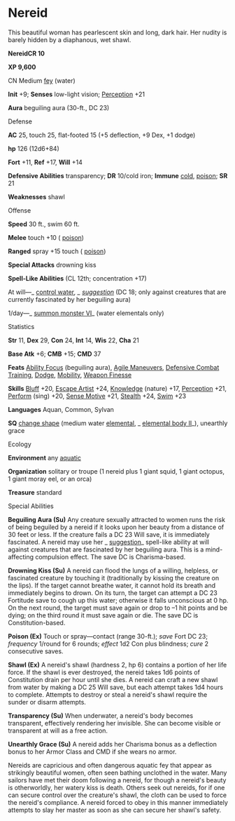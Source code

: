 # Nereid

This beautiful woman has pearlescent skin and long, dark hair. Her nudity is barely hidden by a diaphanous, wet shawl.

**NereidCR 10**

**XP 9,600**

CN Medium [fey](monsters/creatureTypes.md#_fey) (water)

**Init** +9; **Senses** low-light vision; [Perception](additionalMonsters/../skills/perception.md#_perception) +21

**Aura** beguiling aura (30-ft., DC 23)

Defense

**AC** 25, touch 25, flat-footed 15 (+5 deflection, +9 Dex, +1 dodge)

**hp** 126 (12d6+84)

**Fort** +11, **Ref** +17, **Will** +14

**Defensive Abilities** transparency; **DR** 10/cold iron; **Immune** [cold](monsters/creatureTypes.md#_cold-subtype), [poison](monsters/universalMonsterRules.md#_poison-(ex-or-su)); **SR** 21

**Weaknesses** shawl

Offense

**Speed** 30 ft., swim 60 ft.

**Melee** touch +10 ( [poison](monsters/universalMonsterRules.md#_poison-(ex-or-su)))

**Ranged** spray +15 touch ( [poison](monsters/universalMonsterRules.md#_poison-(ex-or-su)))

**Special Attacks** drowning kiss

**Spell-Like Abilities** (CL 12th; concentration +17)

At will—_ [control water](additionalMonsters/../spells/controlWater.md#_control-water)_, _ [suggestion](additionalMonsters/../spells/suggestion.md#_suggestion)_ (DC 18; only against creatures that are currently fascinated by her beguiling aura)

1/day—_ [summon monster VI](additionalMonsters/../spells/summonMonster.md#_summon-monster-vi)_ (water elementals only)

Statistics

**Str** 11, **Dex** 29, **Con** 24, **Int** 14, **Wis** 22, **Cha** 21

**Base Atk** +6; **CMB** +15; **CMD** 37

**Feats** [Ability Focus](additionalMonsters/../monsters/monsterFeats.md#_ability-focus) (beguiling aura), [Agile Maneuvers](additionalMonsters/../feats.md#_agile-maneuvers), [Defensive Combat Training](additionalMonsters/../feats.md#_defensive-combat-training), [Dodge](additionalMonsters/../feats.md#_dodge), [Mobility](additionalMonsters/../feats.md#_mobility), [Weapon Finesse](additionalMonsters/../feats.md#_weapon-finesse)

**Skills** [Bluff](additionalMonsters/../skills/bluff.md#_bluff) +20, [Escape Artist](additionalMonsters/../skills/escapeArtist.md#_escape-artist) +24, [Knowledge](additionalMonsters/../skills/knowledge.md#_knowledge) (nature) +17, [Perception](additionalMonsters/../skills/perception.md#_perception) +21, [Perform](additionalMonsters/../skills/perform.md#_perform) (sing) +20, [Sense Motive](additionalMonsters/../skills/senseMotive.md#_sense-motive) +21, [Stealth](additionalMonsters/../skills/stealth.md#_stealth) +24, [Swim](additionalMonsters/../skills/swim.md#_swim) +23

**Languages** Aquan, Common, Sylvan

**SQ** [change shape](monsters/universalMonsterRules.md#_change-shape) (medium water [elemental](monsters/creatureTypes.md#_elemental-subtype), _ [elemental body II](additionalMonsters/../spells/elementalBody.md#_elemental-body-ii)_), unearthly grace

Ecology

**Environment** any [aquatic](monsters/creatureTypes.md#_aquatic-subtype)

**Organization** solitary or troupe (1 nereid plus 1 giant squid, 1 giant octopus, 1 giant moray eel, or an orca)

**Treasure** standard

Special Abilities

**Beguiling Aura (Su)** Any creature sexually attracted to women runs the risk of being beguiled by a nereid if it looks upon her beauty from a distance of 30 feet or less. If the creature fails a DC 23 Will save, it is immediately fascinated. A nereid may use her _ [suggestion](additionalMonsters/../spells/suggestion.md#_suggestion)_ spell-like ability at will against creatures that are fascinated by her beguiling aura. This is a mind-affecting compulsion effect. The save DC is Charisma-based.

**Drowning Kiss (Su)** A nereid can flood the lungs of a willing, helpless, or fascinated creature by touching it (traditionally by kissing the creature on the lips). If the target cannot breathe water, it cannot hold its breath and immediately begins to drown. On its turn, the target can attempt a DC 23 Fortitude save to cough up this water; otherwise it falls unconscious at 0 hp. On the next round, the target must save again or drop to –1 hit points and be dying; on the third round it must save again or die. The save DC is Constitution-based.

**Poison (Ex)** Touch or spray—contact (range 30-ft.); _save_ Fort DC 23; _frequency_ 1/round for 6 rounds; _effect_ 1d2 Con plus blindness; _cure_ 2 consecutive saves.

**Shawl (Ex)** A nereid's shawl (hardness 2, hp 6) contains a portion of her life force. If the shawl is ever destroyed, the nereid takes 1d6 points of Constitution drain per hour until she dies. A nereid can craft a new shawl from water by making a DC 25 Will save, but each attempt takes 1d4 hours to complete. Attempts to destroy or steal a nereid's shawl require the sunder or disarm attempts.

**Transparency (Su)** When underwater, a nereid's body becomes transparent, effectively rendering her invisible. She can become visible or transparent at will as a free action.

**Unearthly Grace (Su)** A nereid adds her Charisma bonus as a deflection bonus to her Armor Class and CMD if she wears no armor.

Nereids are capricious and often dangerous aquatic fey that appear as strikingly beautiful women, often seen bathing unclothed in the water. Many sailors have met their doom following a nereid, for though a nereid's beauty is otherworldly, her watery kiss is death. Others seek out nereids, for if one can secure control over the creature's shawl, the cloth can be used to force the nereid's compliance. A nereid forced to obey in this manner immediately attempts to slay her master as soon as she can secure her shawl's safety.

